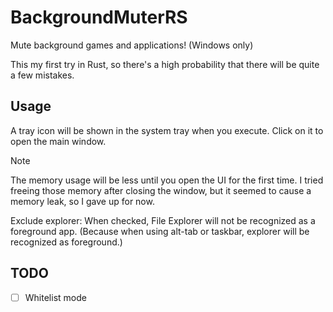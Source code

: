 # BackgroundMuterRS

Mute background games and applications! (Windows only)

This my first try in Rust, so there's a high probability that there will be quite a few mistakes.

## Usage

A tray icon will be shown in the system tray when you execute. Click on it to open the main window.

> [!NOTE]
> The memory usage will be less until you open the UI for the first time. I tried freeing those memory after closing the window, but it seemed to cause a memory leak, so I gave up for now.

Exclude explorer: When checked, File Explorer will not be recognized as a foreground app. (Because when using alt-tab or taskbar, explorer will be recognized as foreground.)

## TODO

- [ ] Whitelist mode

